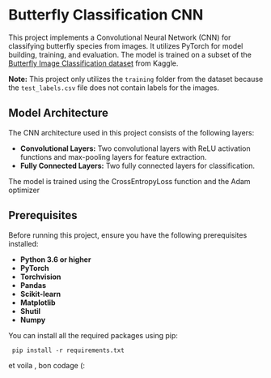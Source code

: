 # Butterfly Classification CNN

This project implements a Convolutional Neural Network (CNN) for classifying butterfly species from images. It utilizes PyTorch for model building, training, and evaluation. The model is trained on a subset of the [Butterfly Image Classification dataset](https://www.kaggle.com/datasets/phucthaiv02/butterfly-image-classification/data) from Kaggle.

**Note:** This project only utilizes the `training` folder from the dataset because the `test_labels.csv` file does not contain labels for the images.

## Model Architecture

The CNN architecture used in this project consists of the following layers:

*   **Convolutional Layers:** Two convolutional layers with ReLU activation functions and max-pooling layers for feature extraction.
*   **Fully Connected Layers:** Two fully connected layers for classification.

The model is trained using the CrossEntropyLoss function and the Adam optimizer

## Prerequisites

Before running this project, ensure you have the following prerequisites installed:

*   **Python 3.6 or higher**
*   **PyTorch**
*   **Torchvision**
*   **Pandas**
*   **Scikit-learn**
*   **Matplotlib**
*   **Shutil**
*   **Numpy**

You can install all the required packages using pip:

``` pip install -r requirements.txt```

et voila , bon codage (:

